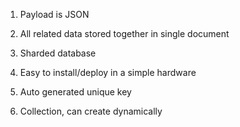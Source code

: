 1. Payload is JSON

2. All related data stored together in single document

3. Sharded database

4. Easy to install\/deploy in a simple hardware

5. Auto generated unique key

6. Collection, can create dynamically

